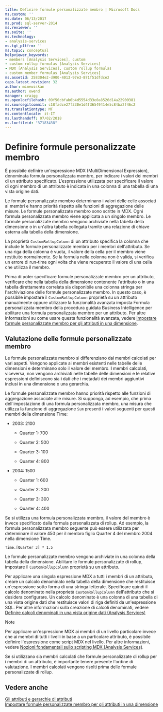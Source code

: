 ```yaml
---
title: Definire formule personalizzate membro | Microsoft Docs
ms.custom: ''
ms.date: 06/13/2017
ms.prod: sql-server-2014
ms.reviewer: ''
ms.suite: ''
ms.technology:
- analysis-services
ms.tgt_pltfrm: ''
ms.topic: conceptual
helpviewer_keywords:
- members [Analysis Services], custom
- custom rollup formulas [Analysis Services]
- MDX [Analysis Services], custom rollup formulas
- custom member formulas [Analysis Services]
ms.assetid: 258304e2-d900-4013-97e3-871f51dfdce2
caps.latest.revision: 32
author: minewiskan
ms.author: owend
manager: craigg
ms.openlocfilehash: 09f50cbfab0b4d5554d33e0a8526d14a22909381
ms.sourcegitcommit: c18fadce27f330e1d4f36549414e5c84ba2f46c2
ms.translationtype: MT
ms.contentlocale: it-IT
ms.lasthandoff: 07/02/2018
ms.locfileid: "37183438"
---
```

# <a name="define-custom-member-formulas"></a>Definire formule personalizzate membro
  È possibile definire un'espressione MDX (MultiDimensional Expression), denominata formula personalizzata membro, per indicare i valori dei membri di un attributo specificato. L'espressione utilizzata per specificare il valore di ogni membro di un attributo è indicata in una colonna di una tabella di una vista origine dati.  
  
 Le formule personalizzate membro determinano i valori delle celle associati ai membri e hanno priorità rispetto alle funzioni di aggregazione delle misure. Le formule personalizzate membro sono scritte in MDX. Ogni formula personalizzata membro viene applicata a un singolo membro. Le formule personalizzate membro vengono archiviate nella tabella della dimensione o in un'altra tabella collegata tramite una relazione di chiave esterna alla tabella della dimensione.  
  
 La proprietà `CustomRollupColumn` di un attributo specifica la colonna che include le formule personalizzate membro per i membri dell'attributo. Se una riga della colonna è vuota, il valore della cella per il membro viene restituito normalmente. Se la formula nella colonna non è valida, si verifica un errore di run-time ogni volta che viene recuperato il valore di una cella che utilizza il membro.  
  
 Prima di poter specificare formule personalizzate membro per un attributo, verificare che nella tabella della dimensione contenente l'attributo o in una tabella direttamente correlata sia disponibile una colonna stringa per l'archiviazione delle formule personalizzate membro. In questo caso, è possibile impostare il `CustomRollupColumn` proprietà su un attributo manualmente oppure utilizzare la funzionalità avanzata imposta Formula personalizzata membro della procedura guidata Business Intelligence per abilitare una formula personalizzata membro per un attributo. Per altre informazioni su come usare questa funzionalità avanzata, vedere [Impostare formule personalizzate membro per gli attributi in una dimensione](bi-wizard-custom-member-formulas-for-attributes-in-a-dimension.md).  
  
## <a name="evaluating-custom-member-formulas"></a>Valutazione delle formule personalizzate membro  
 Le formule personalizzate membro si differenziano dai membri calcolati per vari aspetti. Vengono applicate ai membri esistenti nelle tabelle delle dimensioni e determinano solo il valore del membro. I membri calcolati, viceversa, non vengono archiviati nelle tabelle delle dimensioni e le relative espressioni definiscono sia i dati che i metadati dei membri aggiuntivi inclusi in una dimensione o una gerarchia.  
  
 Le formule personalizzate membro hanno priorità rispetto alle funzioni di aggregazione associate alle misure. Si supponga, ad esempio, che prima dell'impostazione di una formula personalizzata membro, una misura che utilizza la funzione di aggregazione `Sum` presenti i valori seguenti per questi membri della dimensione Time:  
  
-   2003: 2100  
  
    -   Quarter 1: 700  
  
    -   Quarter 2: 500  
  
    -   Quarter 3: 100  
  
    -   Quarter 4: 800  
  
-   2004: 1500  
  
    -   Quarter 1: 600  
  
    -   Quarter 2: 200  
  
    -   Quarter 3: 300  
  
    -   Quarter 4: 400  
  
 Se si utilizza una formula personalizzata membro, il valore del membro è invece specificato dalla formula personalizzata di rollup. Ad esempio, la formula personalizzata membro seguente può essere utilizzata per determinare il valore 450 per il membro figlio Quarter 4 del membro 2004 nella dimensione Time.  
  
```  
Time.[Quarter 3] * 1.5  
```  
  
 Le formule personalizzate membro vengono archiviate in una colonna della tabella della dimensione. Abilitare le formule personalizzate di rollup, impostare il `CustomRollupColumn` proprietà su un attributo.  
  
 Per applicare una singola espressione MDX a tutti i membri di un attributo, creare un calcolo denominato nella tabella della dimensione che restituisce un'espressione sotto forma di una stringa letterale. Specificare quindi il calcolo denominato nella proprietà `CustomRollupColumn` dell'attributo che si desidera configurare. Un calcolo denominato è una colonna di una tabella di una vista origine dati che restituisce valori di riga definiti da un'espressione SQL. Per altre informazioni sulla creazione di calcoli denominati, vedere [Definire calcoli denominati in una vista origine dati &#40;Analysis Services&#41;](define-named-calculations-in-a-data-source-view-analysis-services.md)  
  
> [!NOTE]  
>  Per applicare un'espressione MDX ai membri di un livello particolare invece che ai membri di tutti i livelli in base a un particolare attributo, è possibile definire l'espressione come script MDX nel livello. Per altre informazioni, vedere [Nozioni fondamentali sullo scripting MDX &#40;Analysis Services&#41;](mdx/mdx-scripting-fundamentals-analysis-services.md).  
  
 Se si utilizzano sia membri calcolati che formule personalizzate di rollup per i membri di un attributo, è importante tenere presente l'ordine di valutazione. I membri calcolati vengono risolti prima delle formule personalizzate di rollup.  
  
## <a name="see-also"></a>Vedere anche  
 [Gli attributi e gerarchie di attributi](../multidimensional-models-olap-logical-dimension-objects/attributes-and-attribute-hierarchies.md)   
 [Impostare formule personalizzate membro per gli attributi in una dimensione](bi-wizard-custom-member-formulas-for-attributes-in-a-dimension.md)  
  
  
